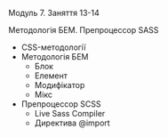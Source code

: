 Модуль 7. Заняття 13-14

Методологія БЕМ. Препроцессор SASS

- CSS-методології
- Методологія БЕМ
  - Блок
  - Елемент
  - Модифікатор
  - Мікс
- Препроцессор SCSS
  - Live Sass Compiler
  - Директива @import
